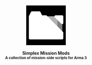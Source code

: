 <p align="center">
	<img src="https://raw.githubusercontent.com/SceptreOfficial/Simplex-Mission-Mods/master/smm.png" width="128">
</p>

<p align="center">
	<strong>Simplex Mission Mods</strong><br />
	<sup><strong>A collection of mission-side scripts for Arma 3</strong></sup>
</p>
